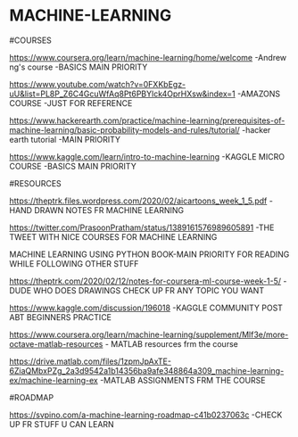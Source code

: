 # MACHINE-LEARNING


#COURSES



https://www.coursera.org/learn/machine-learning/home/welcome -Andrew ng's course -BASICS MAIN PRIORITY

https://www.youtube.com/watch?v=0FXKbEgz-uU&list=PL8P_Z6C4GcuWfAq8Pt6PBYlck4OprHXsw&index=1 -AMAZONS COURSE -JUST FOR REFERENCE

https://www.hackerearth.com/practice/machine-learning/prerequisites-of-machine-learning/basic-probability-models-and-rules/tutorial/ -hacker earth tutorial -MAIN PRIORITY

https://www.kaggle.com/learn/intro-to-machine-learning -KAGGLE MICRO COURSE -BASICS MAIN PRIORITY

#RESOURCES



https://theptrk.files.wordpress.com/2020/02/aicartoons_week_1_5.pdf -HAND DRAWN NOTES FR MACHINE LEARNING

https://twitter.com/PrasoonPratham/status/1389161576989605891 -THE TWEET WITH NICE COURSES FOR MACHINE LEARNING

MACHINE LEARNING USING PYTHON BOOK-MAIN PRIORITY FOR READING WHILE FOLLOWING OTHER STUFF

https://theptrk.com/2020/02/12/notes-for-coursera-ml-course-week-1-5/ -DUDE WHO DOES DRAWINGS CHECK UP FR ANY TOPIC YOU WANT

https://www.kaggle.com/discussion/196018 -KAGGLE COMMUNITY POST ABT BEGINNERS PRACTICE

https://www.coursera.org/learn/machine-learning/supplement/Mlf3e/more-octave-matlab-resources - MATLAB resources frm the course

https://drive.matlab.com/files/1zpmJpAxTE-6ZiaQMbxPZg_2a3d9542a1b14356ba9afe348864a309_machine-learning-ex/machine-learning-ex -MATLAB ASSIGNMENTS FRM THE COURSE

#ROADMAP



https://svpino.com/a-machine-learning-roadmap-c41b0237063c -CHECK UP FR STUFF U CAN LEARN

